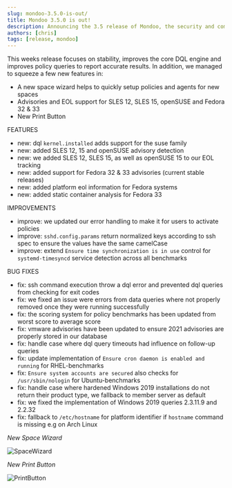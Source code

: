 ```yaml
---
slug: mondoo-3.5.0-is-out/
title: Mondoo 3.5.0 is out!
description: Announcing the 3.5 release of Mondoo, the security and compliance platform that prioritizes risks that matter most in your infrastructure.
authors: [chris]
tags: [release, mondoo]
---
```


This weeks release focuses on stability, improves the core DQL engine and improves policy queries to report accurate results. In addition, we managed to squeeze a few new features in:

- A new space wizard helps to quickly setup policies and agents for new spaces
- Advisories and EOL support for SLES 12, SLES 15, openSUSE and Fedora 32 & 33
- New Print Button

FEATURES

- new: dql `kernel.installed` adds support for the suse family
- new: added SLES 12, 15 and openSUSE advisory detection
- new: we added SLES 12, SLES 15, as well as openSUSE 15 to our EOL tracking
- new: added support for Fedora 32 & 33 advisories (current stable releases)
- new: added platform eol information for Fedora systems
- new: added static container analysis for Fedora 33

IMPROVEMENTS

- improve: we updated our error handling to make it for users to activate policies
- improve: `sshd.config.params` return normalized keys according to ssh spec to ensure the values have the same camelCase
- improve: extend `Ensure time synchronization is in use` control for `systemd-timesyncd` service detection across all benchmarks

BUG FIXES

- fix: ssh command execution throw a dql error and prevented dql queries from checking for exit codes
- fix: we fixed an issue were errors from data queries where not properly removed once they were running successfully
- fix: the scoring system for policy benchmarks has been updated from worst score to average score
- fix: vmware advisories have been updated to ensure 2021 advisories are properly stored in our database
- fix: handle case where dql query timeouts had influence on follow-up queries
- fix: update implementation of `Ensure cron daemon is enabled and running` for RHEL-benchmarks
- fix: `Ensure system accounts are secured` also checks for `/usr/sbin/nologin` for Ubuntu-benchmarks
- fix: handle case where hardened Windows 2019 installations do not return their product type, we fallback to member server as default
- fix: we fixed the implementation of Windows 2019 queries 2.3.11.9 and 2.2.32
- fix: fallback to `/etc/hostname` for platform identifier if `hostname` command is missing e.g on Arch Linux

_New Space Wizard_

![SpaceWizard](/img/releases/2021-03-02-mondoo-3.5.0-is-out/SpaceWizard.png)

_New Print Button_

![PrintButton](/img/releases/2021-03-02-mondoo-3.5.0-is-out/PrintButton.png)
